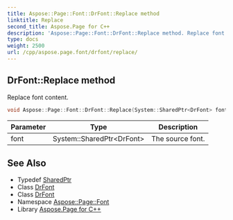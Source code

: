 ```yaml
---
title: Aspose::Page::Font::DrFont::Replace method
linktitle: Replace
second_title: Aspose.Page for C++
description: 'Aspose::Page::Font::DrFont::Replace method. Replace font content in C++.'
type: docs
weight: 2500
url: /cpp/aspose.page.font/drfont/replace/
---
```

## DrFont::Replace method


Replace font content.

```cpp
void Aspose::Page::Font::DrFont::Replace(System::SharedPtr<DrFont> font)
```


| Parameter | Type | Description |
| --- | --- | --- |
| font | System::SharedPtr\<DrFont\> | The source font. |

## See Also

* Typedef [SharedPtr](../../../system/sharedptr/)
* Class [DrFont](../)
* Class [DrFont](../)
* Namespace [Aspose::Page::Font](../../)
* Library [Aspose.Page for C++](../../../)
